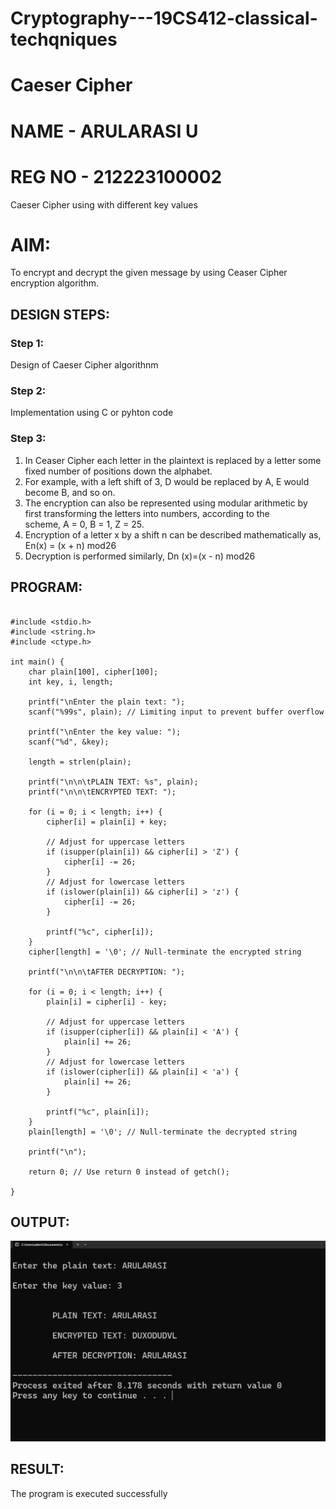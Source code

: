 # Cryptography---19CS412-classical-techqniques
# Caeser Cipher
# NAME - ARULARASI U
# REG NO - 212223100002

Caeser Cipher using with different key values

# AIM:

To encrypt and decrypt the given message by using Ceaser Cipher encryption algorithm.


## DESIGN STEPS:

### Step 1:

Design of Caeser Cipher algorithnm 

### Step 2:

Implementation using C or pyhton code

### Step 3:

1.	In Ceaser Cipher each letter in the plaintext is replaced by a letter some fixed number of positions down the alphabet.
2.	For example, with a left shift of 3, D would be replaced by A, E would become B, and so on.
3.	The encryption can also be represented using modular arithmetic by first transforming the letters into numbers, according to the   
    scheme, A = 0, B = 1, Z = 25.
4.	Encryption of a letter x by a shift n can be described mathematically as,
                       En(x) = (x + n) mod26
5.	Decryption is performed similarly,
                       Dn (x)=(x - n) mod26


## PROGRAM:
```

#include <stdio.h>
#include <string.h>
#include <ctype.h>

int main() {
    char plain[100], cipher[100];
    int key, i, length;

    printf("\nEnter the plain text: ");
    scanf("%99s", plain); // Limiting input to prevent buffer overflow

    printf("\nEnter the key value: ");
    scanf("%d", &key);

    length = strlen(plain);

    printf("\n\n\tPLAIN TEXT: %s", plain);
    printf("\n\n\tENCRYPTED TEXT: ");

    for (i = 0; i < length; i++) {
        cipher[i] = plain[i] + key;

        // Adjust for uppercase letters
        if (isupper(plain[i]) && cipher[i] > 'Z') {
            cipher[i] -= 26;
        }
        // Adjust for lowercase letters
        if (islower(plain[i]) && cipher[i] > 'z') {
            cipher[i] -= 26;
        }

        printf("%c", cipher[i]);
    }
    cipher[length] = '\0'; // Null-terminate the encrypted string

    printf("\n\n\tAFTER DECRYPTION: ");

    for (i = 0; i < length; i++) {
        plain[i] = cipher[i] - key;

        // Adjust for uppercase letters
        if (isupper(cipher[i]) && plain[i] < 'A') {
            plain[i] += 26;
        }
        // Adjust for lowercase letters
        if (islower(cipher[i]) && plain[i] < 'a') {
            plain[i] += 26;
        }

        printf("%c", plain[i]);
    }
    plain[length] = '\0'; // Null-terminate the decrypted string

    printf("\n");

    return 0; // Use return 0 instead of getch();

}
```
## OUTPUT:
  ![alt text](<Screenshot 2025-03-18 143404.png>)

## RESULT:
  The program is executed successfully